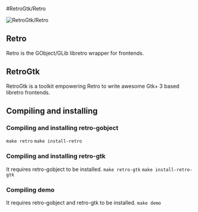 #RetroGtk/Retro

![RetroGtk/Retro](https://github.com/Kekun/retro-gobject/blob/master/screenshot.png?raw=true)

## Retro

Retro is the GObject/GLib libretro wrapper for frontends.

## RetroGtk

RetroGtk is a toolkit empowering Retro to write awesome Gtk+ 3 based libretro frontends.

## Compiling and installing

### Compiling and installing retro-gobject

`make retro`
`make install-retro`

### Compiling and installing retro-gtk

It requires retro-gobject to be installed.
`make retro-gtk`
`make install-retro-gtk`

### Compiling demo

It requires retro-gobject and retro-gtk to be installed.
`make demo`

